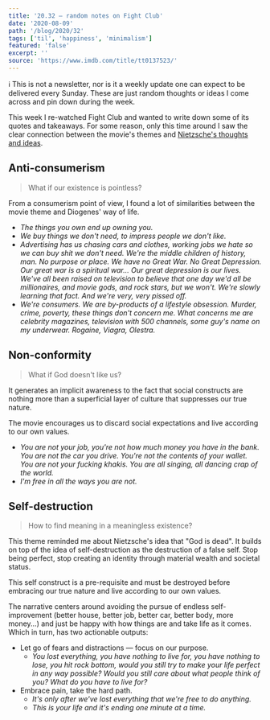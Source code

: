 ```yaml
---
title: '20.32 — random notes on Fight Club'
date: '2020-08-09'
path: '/blog/2020/32'
tags: ['til', 'happiness', 'minimalism']
featured: 'false'
excerpt: ''
source: 'https://www.imdb.com/title/tt0137523/'
---
```


ℹ️ This is not a newsletter, nor is it a weekly update one can expect to be delivered every Sunday. These are just random thoughts or ideas I come across and pin down during the week.

This week I re-watched Fight Club and wanted to write down some of its quotes and takeaways. For some reason, only this time around I saw the clear connection between the movie's themes and [Nietzsche's thoughts and ideas](/blog/2020/nietzsche).

## Anti-consumerism

> What if our existence is pointless?

From a consumerism point of view, I found a lot of similarities between the movie theme and Diogenes' way of life.

- _The things you own end up owning you._
- _We buy things we don't need, to impress people we don't like._
- _Advertising has us chasing cars and clothes, working jobs we hate so we can buy shit we don't need. We're the middle children of history, man. No purpose or place. We have no Great War. No Great Depression. Our great war is a spiritual war... Our great depression is our lives. We've all been raised on television to believe that one day we'd all be millionaires, and movie gods, and rock stars, but we won't. We're slowly learning that fact. And we're very, very pissed off._
- _We're consumers. We are by-products of a lifestyle obsession. Murder, crime, poverty, these things don't concern me. What concerns me are celebrity magazines, television with 500 channels, some guy's name on my underwear. Rogaine, Viagra, Olestra._

## Non-conformity

> What if God doesn't like us?

It generates an implicit awareness to the fact that social constructs are nothing more than a superficial layer of culture that suppresses our true nature.

The movie encourages us to discard social expectations and live according to our own values.

- _You are not your job, you're not how much money you have in the bank. You are not the car you drive. You're not the contents of your wallet. You are not your fucking khakis. You are all singing, all dancing crap of the world._
- _I'm free in all the ways you are not._

## Self-destruction

> How to find meaning in a meaningless existence?

This theme reminded me about Nietzsche's idea that "God is dead". It builds on top of the idea of self-destruction as the destruction of a false self. Stop being perfect, stop creating an identity through material wealth and societal status.

This self construct is a pre-requisite and must be destroyed before embracing our true nature and live according to our own values.

The narrative centers around avoiding the pursue of endless self-improvement (better house, better job, better car, better body, more money...) and just be happy with how things are and take life as it comes. Which in turn, has two actionable outputs:

- Let go of fears and distractions — focus on our purpose.
  - _You lost everything, you have nothing to live for, you have nothing to lose, you hit rock bottom, would you still try to make your life perfect in any way possible? Would you still care about what people think of you? What do you have to live for?_
- Embrace pain, take the hard path.
  - _It's only after we've lost everything that we're free to do anything._
  - _This is your life and it's ending one minute at a time._
